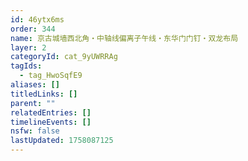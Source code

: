 ```yaml
---
id: 46ytx6ms
order: 344
name: 京古城墙西北角・中轴线偏离子午线・东华门门钉・双龙布局
layer: 2
categoryId: cat_9yUWRRAg
tagIds:
  - tag_HwoSqfE9
aliases: []
titledLinks: []
parent: ""
relatedEntries: []
timelineEvents: []
nsfw: false
lastUpdated: 1758087125
---
```


